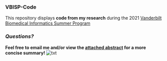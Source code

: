 ### VBISP-Code
This repository displays **code from my research** during the 2021 [Vanderbilt Biomedical Informatics Summer Program](https://www.vumc.org/dbmi/summer-research-internship-program-biomedical-informatics)

### *Questions?*
**Feel free to email me and/or view the [attached abstract](https://github.com/stuartwaller/VBISP-Code/blob/master/Waller%2C%20Stuart%20-%20Abstract%20(2%20pages).pdf) for a more concise summary!**
![txt](https://github.com/stuartwaller/VBISP-Code/blob/master/Sample%20BERT%20Model/Sample.png)


